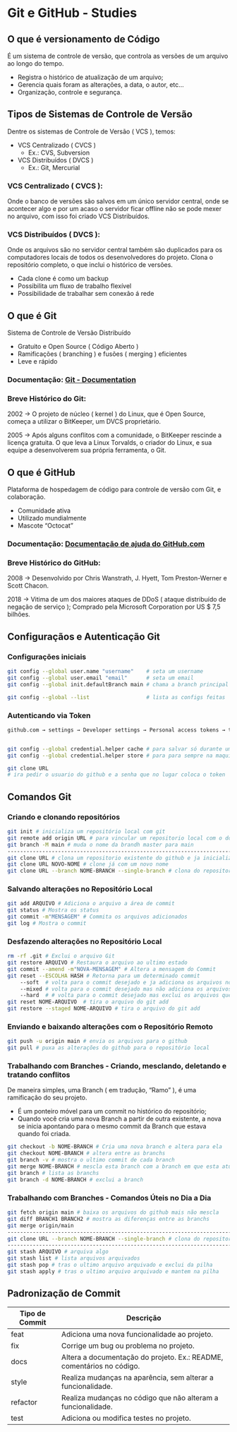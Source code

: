# Git e GitHub - Studies

## O que é versionamento de Código

É um sistema de controle de versão, que controla as versões de um arquivo ao longo do tempo.

- Registra o histórico de atualização de um arquivo;
- Gerencia quais foram as alterações, a data, o autor, etc...
- Organização, controle e segurança.

## Tipos de Sistemas de Controle de Versão

Dentre os sistemas de Controle de Versão ( VCS ), temos:

- VCS Centralizado ( CVCS )
  - Ex.: CVS, Subversion
- VCS Distribuídos ( DVCS )
  - Ex.: Git, Mercurial

### VCS Centralizado ( CVCS ):

Onde o banco de versões são salvos em um único servidor central, onde se acontecer algo e por um acaso o servidor ficar offline não se pode mexer no arquivo, com isso foi criado VCS Distribuídos.

### VCS Distribuídos ( DVCS ):

Onde os arquivos são no servidor central também são duplicados para os computadores locais de todos os desenvolvedores do projeto.
Clona o repositório completo, o que inclui o histórico de versões.

- Cada clone é como um backup
- Possibilita um fluxo de trabalho flexível
- Possibilidade de trabalhar sem conexão á rede

## O que é Git

Sistema de Controle de Versão Distribuído

- Gratuito e Open Source ( Código Aberto )
- Ramificações ( branching ) e fusões ( merging ) eficientes
- Leve e rápido

### Documentação: [Git - Documentation](https://git-scm.com/doc)

### Breve Histórico do Git:

2002 → O projeto de núcleo ( kernel ) do Linux, que é Open Source, começa a utilizar o BitKeeper, um DVCS proprietário.

2005 → Após alguns conflitos com a comunidade, o BitKeeper rescinde a licença gratuita. O que leva a Linux Torvalds, o criador do Linux, e sua equipe a desenvolverem sua própria ferramenta, o Git.

## O que é GitHub

Plataforma de hospedagem de código para controle de versão com Git, e colaboração.

- Comunidade ativa
- Utilizado mundialmente
- Mascote “Octocat”

### Documentação: [Documentação de ajuda do GitHub.com](https://docs.github.com/pt)

### Breve Histórico do GitHub:

2008 → Desenvolvido por Chris Wanstrath, J. Hyett, Tom Preston-Werner e Scott Chacon.

2018 → Vitima de um dos maiores ataques de DDoS ( ataque distribuído de negação de serviço ); Comprado pela Microsoft Corporation por US $ 7,5 bilhões.

## Configuraçãos e Autenticação Git

### Configurações iniciais

```bash
git config --global user.name "username"    # seta um username
git config --global user.email "email"      # seta um email
git config --global init.defaultBranch main # chama a branch principal de main

git config --global --list                  # lista as configs feitas
```

### Autenticando via Token

```bash
github.com → settings → Developer settings → Personal access tokens → token ( classic )


git config --global credential.helper cache # para salvar só durante um tempo
git config --global credential.helper store # para para sempre na maquina

git clone URL
# ira pedir o usuario do github e a senha que no lugar coloca o token
```

## Comandos Git

### Criando e clonando repositórios

```bash
git init # inicializa um repositório local com git
git remote add origin URL # para vincular um repositorio local com o do github
git branch -M main # muda o nome da brandh master para main
--------------------------------------------------------------------------------------------
git clone URL # clona um repositorio existente do github e ja inicializa o git
git clone URL NOVO-NOME # clone já com um novo nome
git clone URL --branch NOME-BRANCH --single-branch # clona do repositorio somente esta branch
```

### Salvando alterações no Repositório Local

```bash
git add ARQUIVO # Adiciona o arquivo a área de commit
git status # Mostra os status
git commit -m"MENSAGEM" # Commita os arquivos adicionados
git log # Mostra o commit
```

### Desfazendo alterações no Repositório Local

```bash
rm -rf .git # Exclui o arquivo Git
git restore ARQUIVO # Restaura o arquivo ao ultimo estado
git commit --amend -m"NOVA-MENSAGEM" # Altera a mensagem do Commit
git reset --ESCOLHA HASH # Retorna para um determinado commit
	--soft  # volta para o commit desejado e ja adiciona os arquivos no git add
	--mixed # volta para o commit desejado mas não adiciona os arquivos no git add
	--hard  # # volta para o commit desejado mas exclui os arquivos que não estavam no commit
git reset NOME-ARQUIVO  # tira o arquivo do git add
git restore --staged NOME-ARQUIVO # tira o arquivo do git add
```

### Enviando e baixando alterações com o Repositório Remoto

```bash
git push -u origin main # envia os arquivos para o github
git pull # puxa as alterações do github para o repositório local
```

### Trabalhando com Branches - Criando, mesclando, deletando e tratando conflitos

De maneira simples, uma Branch ( em tradução, “Ramo” ), é uma ramificação do seu projeto.

- É um ponteiro móvel para um commit no histórico do repositório;
- Quando você cria uma nova Branch a partir de outra existente, a nova se inicia apontando para o mesmo commit da Branch que estava quando foi criada.

```bash
git checkout -b NOME-BRANCH # Cria uma nova branch e altera para ela
git checkout NOME-BRANCH # altera entre as branchs
git branch -v # mostra o ultimo commit de cada branch
git merge NOME-BRANCH # mescla esta branch com a branch em que esta atualmente
git branch # lista as branchs
git branch -d NOME-BRANCH # exclui a branch
```

### Trabalhando com Branches - Comandos Úteis no Dia a Dia

```bash
git fetch origin main # baixa os arquivos do github mais não mescla
git diff BRANCH1 BRANCH2 # mostra as diferenças entre as branchs
git merge origin/main
----------------------------------------------------------------------------------------------
git clone URL --branch NOME-BRANCH --single-branch # clona do repositorio somente esta branch
----------------------------------------------------------------------------------------------
git stash ARQUIVO # arquiva algo
git stash list # lista arquivos arquivados
git stash pop # tras o ultimo arquivo arquivado e exclui da pilha
git stash apply # tras o ultimo arquivo arquivado e mantem na pilha
```

## Padronização de Commit

| Tipo de Commit | Descrição                                                             |
| -------------- | --------------------------------------------------------------------- |
| feat           | Adiciona uma nova funcionalidade ao projeto.                          |
| fix            | Corrige um bug ou problema no projeto.                                |
| docs           | Altera a documentação do projeto. Ex.: README, comentários no código. |
| style          | Realiza mudanças na aparência, sem alterar a funcionalidade.          |
| refactor       | Realiza mudanças no código que não alteram a funcionalidade.          |
| test           | Adiciona ou modifica testes no projeto.                               |